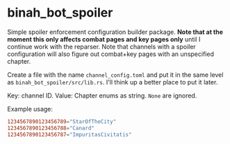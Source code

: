 # binah_bot_spoiler

Simple spoiler enforcement configuration builder package. **Note that at the moment this only affects combat pages and key pages only** until I continue work with the reparser. Note that channels with a spoiler configuration will also figure out combat+key pages with an unspecified chapter.

Create a file with the name `channel_config.toml` and put it in the same level as `binah_bot_spoiler/src/lib.rs`. I'll think up a better place to put it later.

Key: channel ID. Value: Chapter enums as string. `None` are ignored.

Example usage:

```toml
1234567890123456789="StarOfTheCity"
1234567890123456788="Canard"
1234567890123456787="ImpuritasCivitatis"
```